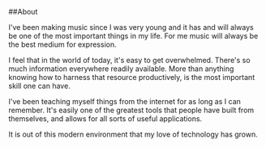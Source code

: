 ##About

I've been making music since I was very young and it has and will
always be one of the most important things in my life. For me 
music will always be the best medium for expression. 
				  
				
I feel that in the world of today, it's easy to get overwhelmed. 
There's so much information everywhere readily available. More 
than anything knowing how to harness that resource productively,
is the most important skill one can have. 
	
I've been teaching myself things from the internet for as long 
as I can remember. It's easily one of the greatest tools that 
people have built from themselves, and allows for all sorts 
of useful applications. 
	
It is out of this modern environment that my love of technology 
has grown. 